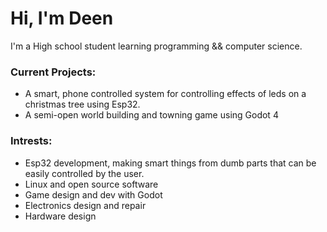 # Hi, I'm Deen

I'm a High school student learning programming && computer science.

### Current Projects:

- A smart, phone controlled system for controlling effects of leds on a christmas tree using Esp32.
- A semi-open world building and towning game using Godot 4

### Intrests:

- Esp32 development, making smart things from dumb parts that can be easily controlled by the user.
- Linux and open source software
- Game design and dev with Godot
- Electronics design and repair
- Hardware design

